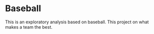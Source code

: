 # Baseball
This is an exploratory analysis based on baseball. This project on what makes a team the best.
